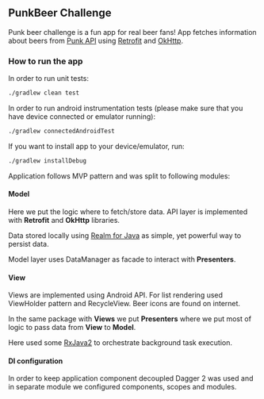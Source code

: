 ## PunkBeer Challenge

Punk beer challenge is a fun app for real beer fans! 
App fetches information about beers from [Punk API](https://punkapi.com/) using 
[Retrofit](https://square.github.io/retrofit/) and [OkHttp](http://square.github.io/okhttp/).


### How to run the app

In order to run unit tests:

```bash
./gradlew clean test
```

In order to run android instrumentation tests (please make sure that you have
device connected or emulator running):

```bash
./gradlew connectedAndroidTest
```

If you want to install app to your device/emulator, run:
```bash
./gradlew installDebug
```


Application follows MVP pattern and was split to following modules:

#### Model 
Here we put the logic where to fetch/store data. API layer is implemented
 with **Retrofit** and **OkHttp** libraries.
 
Data stored locally using [Realm for Java](https://realm.io/docs/java/latest/) as simple, yet 
powerful way to persist data.

Model layer uses DataManager as facade to interact with **Presenters**. 

#### View 

Views are implemented using Android API. For list rendering used ViewHolder 
pattern and RecycleView. Beer icons are found on internet.

In the same package with **Views** we put **Presenters** where we put most of 
logic to pass data from **View** to **Model**.   

Here used some [RxJava2](https://github.com/ReactiveX/RxJava) 
to orchestrate background task execution. 
  

#### DI configuration

In order to keep application component decoupled Dagger 2 was used and in
separate module we configured components, scopes and modules.
 


